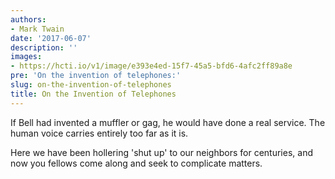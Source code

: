 ```yaml
---
authors:
- Mark Twain
date: '2017-06-07'
description: ''
images:
- https://hcti.io/v1/image/e393e4ed-15f7-45a5-bfd6-4afc2ff89a8e
pre: 'On the invention of telephones:'
slug: on-the-invention-of-telephones
title: On the Invention of Telephones
---
```


If Bell had invented a muffler or gag, he would have done a real service. The human voice carries entirely too far as it is.

Here we have been hollering 'shut up' to our neighbors for centuries, and now you fellows come along and seek to complicate matters.
